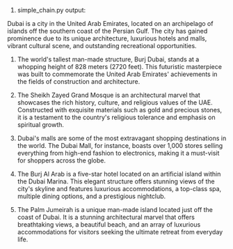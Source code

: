 1. simple_chain.py output:

Dubai is a city in the United Arab Emirates, located on an archipelago of islands off the southern coast of the Persian Gulf. The city has gained prominence due to its unique architecture, luxurious hotels and malls, vibrant cultural scene, and outstanding recreational opportunities.

1. The world's tallest man-made structure, Burj Dubai, stands at a whopping height of 828 meters (2720 feet). This futuristic masterpiece was built to commemorate the United Arab Emirates' achievements in the fields of construction and architecture.      

2. The Sheikh Zayed Grand Mosque is an architectural marvel that showcases the rich history, culture, and religious values of the UAE. Constructed with exquisite materials such as gold and precious stones, it is a testament to the country's religious tolerance and emphasis on spiritual growth.

3. Dubai's malls are some of the most extravagant shopping destinations in the world. The Dubai Mall, for instance, boasts over 1,000 stores selling everything from high-end fashion to electronics, making it a must-visit for shoppers across the globe.    

4. The Burj Al Arab is a five-star hotel located on an artificial island within the Dubai Marina. This elegant structure offers stunning views of the city's skyline and features luxurious accommodations, a top-class spa, multiple dining options, and a prestigious nightclub.

5. The Palm Jumeirah is a unique man-made island located just off the coast of Dubai. It is a stunning architectural marvel that offers breathtaking views, a beautiful beach, and an array of luxurious accommodations for visitors seeking the ultimate retreat from everyday life.
